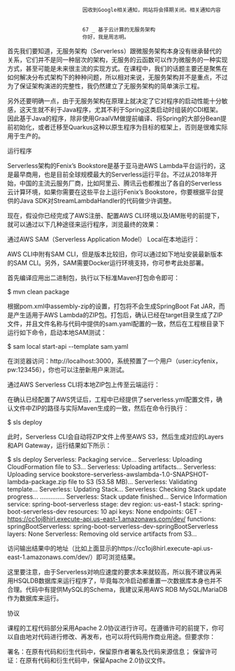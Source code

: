
                            
                            因收到Google相关通知，网站将会择期关闭。相关通知内容
                            
                            
                            67 _ 基于云计算的无服务架构
                            你好，我是周志明。

首先我们要知道，无服务架构（Serverless）跟微服务架构本身没有继承替代的关系，它们并不是同一种层次的架构，无服务的云函数可以作为微服务的一种实现方式，甚至可能是未来很主流的实现方式。在课程中，我们的话题主要还是聚焦在如何解决分布式架构下的种种问题，所以相对来说，无服务架构并不是重点，不过为了保证架构演进的完整性，我仍然建立了无服务架构的简单演示工程。

另外还要明确一点，由于无服务架构在原理上就决定了它对程序的启动性能十分敏感，这天生就不利于Java程序，尤其不利于Spring这类启动时组装的CDI框架。因此基于Java的程序，除非使用GraalVM做提前编译、将Spring的大部分Bean提前初始化，或者迁移至Quarkus这种以原生程序为目标的框架上，否则是很难实际用于生产的。

运行程序

Serverless架构的Fenix’s Bookstore是基于亚马逊AWS Lambda平台运行的，这是最早商用，也是目前全球规模最大的Serverless运行平台。不过从2018年开始，中国的主流云服务厂商，比如阿里云、腾讯云也都推出了各自的Serverless云计算环境，如果你需要在这些平台上运行Fenix’s Bookstore，你要根据平台提供的Java SDK对StreamLambdaHandler的代码做少许调整。

现在，假设你已经完成了AWS注册、配置AWS CLI环境以及IAM账号的前提下，就可以通过以下几种途径来运行程序，浏览最终的效果：


通过AWS SAM（Serverless Application Model） Local在本地运行：


AWS CLI中附有SAM CLI，但是版本比较旧，你可以通过如下地址安装最新版本的SAM CLI。另外，SAM需要Docker运行环境支持，你可参考此处部署。

首先编译应用出二进制包，执行以下标准Maven打包命令即可：

$ mvn clean package


根据pom.xml中assembly-zip的设置，打包将不会生成SpringBoot Fat JAR，而是产生适用于AWS Lambda的ZIP包。打包后，确认已经在target目录生成了ZIP文件，并且文件名称与代码中提供的sam.yaml配置的一致，然后在工程根目录下运行如下命令，启动本地SAM测试：

$ sam local start-api --template sam.yaml


在浏览器访问：http://localhost:3000，系统预置了一个用户（user:icyfenix，pw:123456），你也可以注册新用户来测试。


通过AWS Serverless CLI将本地ZIP包上传至云端运行：


在﻿确认已经配置了AWS凭证后，工程中已经提供了serverless.yml配置文件，确认文件中ZIP的路径与实际Maven生成的一致，然后在命令行执行：

$ sls deploy


此时，Serverless CLI会自动将ZIP文件上传至AWS S3，然后生成对应的Layers和API Gateway，运行结果如下所示：

$ sls deploy
Serverless: Packaging service...
Serverless: Uploading CloudFormation file to S3...
Serverless: Uploading artifacts...
Serverless: Uploading service bookstore-serverless-awslambda-1.0-SNAPSHOT-lambda-package.zip file to S3 (53.58 MB)...
Serverless: Validating template...
Serverless: Updating Stack...
Serverless: Checking Stack update progress...
..............
Serverless: Stack update finished...
Service Information
service: spring-boot-serverless
stage: dev
region: us-east-1
stack: spring-boot-serverless-dev
resources: 10
api keys:
  None
endpoints:
  GET - https://cc1oj8hirl.execute-api.us-east-1.amazonaws.com/dev/
functions:
  springBootServerless: spring-boot-serverless-dev-springBootServerless
layers:
  None
Serverless: Removing old service artifacts from S3...


访问输出结果中的地址（比如上面显示的https://cc1oj8hirl.execute-api.us-east-1.amazonaws.com/dev/）即可浏览结果。

这里要注意，由于Serverless对响应速度的要求本来就较高，所以我不建议再采用HSQLDB数据库来运行程序了，毕竟每次冷启动都重置一次数据库本身也并不合理。代码中有提供MySQL的Schema，我建议采用AWS RDB MySQL/MariaDB作为数据库来运行。

协议

课程的工程代码部分采用Apache 2.0协议进行许可。在遵循许可的前提下，你可以自由地对代码进行修改、再发布，也可以将代码用作商业用途。但要求你：


署名：在原有代码和衍生代码中，保留原作者署名及代码来源信息；
保留许可证：在原有代码和衍生代码中，保留Apache 2.0协议文件。


                        
                        
                            